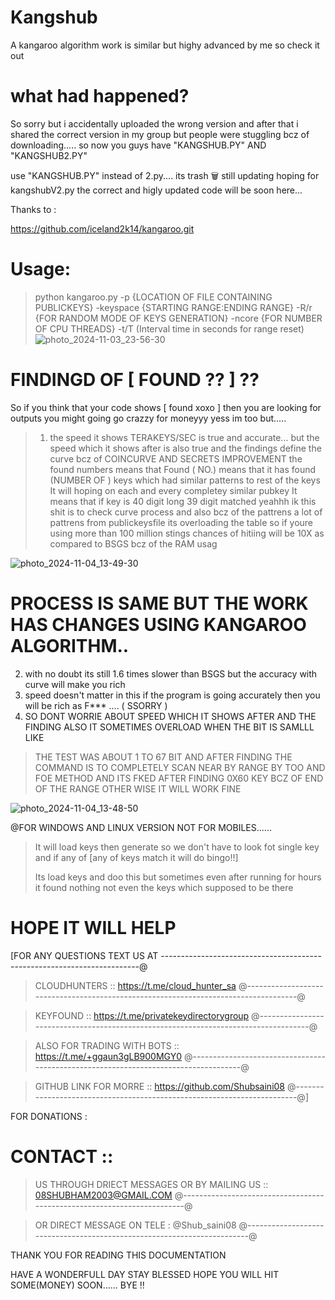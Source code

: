 # Kangshub
A kangaroo algorithm work is similar but highy advanced by me so check it out 

# what had happened?

So sorry but i accidentally uploaded the wrong version and after that i shared the correct version in my group but people were stuggling bcz of downloading.....
so now you guys have 
"KANGSHUB.PY"
AND "KANGSHUB2.PY" 

use "KANGSHUB.PY" instead of 2.py.... its trash 🗑 
still updating hoping for kangshubV2.py the correct and  higly updated code will be soon here...


Thanks to :

https://github.com/iceland2k14/kangaroo.git

# Usage:

> python kangaroo.py -p {LOCATION OF FILE CONTAINING PUBLICKEYS} -keyspace {STARTING RANGE:ENDING RANGE} -R/r {FOR RANDOM MODE OF KEYS GENERATION} -ncore {FOR NUMBER OF CPU THREADS} -t/T (Interval time in seconds for range reset)
![photo_2024-11-03_23-56-30](https://github.com/user-attachments/assets/c78695c4-ea9d-4f33-a6f3-534a69582ece)

# FINDINGD OF [ FOUND ?? ] ??

So if you think that your code shows [ found xoxo ]
then you are looking for outputs you might going go crazzy for moneyyy yess im too but.....
> 1. the speed it shows TERAKEYS/SEC is true and accurate...    but the speed which it shows after  is also true and the findings define the curve bcz of COINCURVE AND SECRETS IMPROVEMENT the found numbers means that Found ( NO.) means that it has found (NUMBER OF ) keys which had similar patterns to rest of the keys It will hoping on each and every completey similar pubkey It means that if key is 40 digit long 39 digit matched yeahhh ik this shit is to check curve process and also bcz of the pattrens a lot of pattrens from publickeysfile its overloading the table so if youre using more than 100 million stings chances of hitiing will be 10X as compared to BSGS bcz of the RAM usag

![photo_2024-11-04_13-49-30](https://github.com/user-attachments/assets/8829e096-b679-4326-ac4b-4d5051b1f2fd)


# PROCESS IS SAME BUT THE WORK HAS CHANGES USING KANGAROO ALGORITHM..

2. with no doubt its still 1.6 times slower than BSGS but the accuracy with curve will make you rich
3. speed doesn't matter in this if the program is going accurately then you will be rich as F*** .... ( SSORRY )
4.  SO DONT WORRIE ABOUT SPEED WHICH IT SHOWS AFTER AND THE FINDING ALSO IT SOMETIMES OVERLOAD WHEN THE BIT IS SAMLLL LIKE
> THE TEST WAS ABOUT 1 TO 67 BIT AND AFTER FINDING THE COMMAND IS TO COMPLETELY SCAN NEAR BY RANGE BY TOO AND FOE METHOD AND ITS FKED AFTER FINDING
> 0X60 KEY BCZ OF END OF THE RANGE OTHER WISE IT WILL WORK FINE
 
 
![photo_2024-11-04_13-48-50](https://github.com/user-attachments/assets/ae98f310-ec47-410f-a903-121404573d11)



@FOR WINDOWS AND LINUX VERSION NOT FOR MOBILES......

> It will load keys then generate so we don't have to look fot single key and if any of
 [any of keys match it will do bingo!!]
>
> Its load keys and doo this but sometimes even after running for hours it found nothing not even the keys which supposed to be there 

# HOPE IT WILL HELP
[FOR ANY QUESTIONS TEXT US AT
 ------------------------------------------------------------------------@
 
> CLOUDHUNTERS :: https://t.me/cloud_hunter_sa
 @------------------------------------------------------------------------------------@
 
> KEYFOUND ::  https://t.me/privatekeydirectorygroup
 @------------------------------------------------------------------------------------@

> ALSO FOR TRADING WITH BOTS :: https://t.me/+ggaun3gLB900MGY0
 @------------------------------------------------------------------------------------@

> GITHUB LINK FOR MORRE :: https://github.com/Shubsaini08
 @------------------------------------------------------------------------@]

FOR DONATIONS : 

# CONTACT :: 
> US THROUGH DRIECT MESSAGES OR BY MAILING US ::   08SHUBHAM2003@GMAIL.COM
 @------------------------------------------------------------------------@

> OR DIRECT MESSAGE ON TELE : @Shub_saini08 
 @------------------------------------------------------------------------@

THANK YOU FOR READING THIS DOCUMENTATION

HAVE A WONDERFULL DAY STAY BLESSED HOPE YOU WILL HIT SOME(MONEY) SOON......
BYE !!
